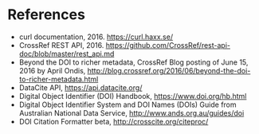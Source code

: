 # References

+ curl documentation, 2016. https://curl.haxx.se/
+ CrossRef REST API, 2016.
https://github.com/CrossRef/rest-api-doc/blob/master/rest_api.md
+ Beyond the DOI to richer metadata, CrossRef Blog posting of June 15, 2016 by
April Ondis,
http://blog.crossref.org/2016/06/beyond-the-doi-to-richer-metadata.html
+ DataCite API, https://api.datacite.org/
+ Digital Object Identifier (DOI) Handbook, https://www.doi.org/hb.html
+ Digital Object Identifier System and DOI Names (DOIs) Guide from Australian
National Data Service, http://www.ands.org.au/guides/doi
+ DOI Citation Formatter beta, http://crosscite.org/citeproc/
